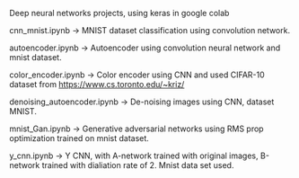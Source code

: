 Deep neural networks projects, using keras in google colab

cnn_mnist.ipynb -> MNIST dataset classification using convolution network.

autoencoder.ipynb -> Autoencoder using convolution neural network and mnist dataset.

color_encoder.ipynb -> Color encoder using CNN and used CIFAR-10 dataset from https://www.cs.toronto.edu/~kriz/

denoising_autoencoder.ipynb -> De-noising images using CNN, dataset MNIST.

mnist_Gan.ipynb -> Generative adversarial networks using RMS prop optimization trained on mnist dataset.

y_cnn.ipynb -> Y CNN, with A-network trained with original images, B-network trained with dialiation rate of 2. Mnist data set used.
